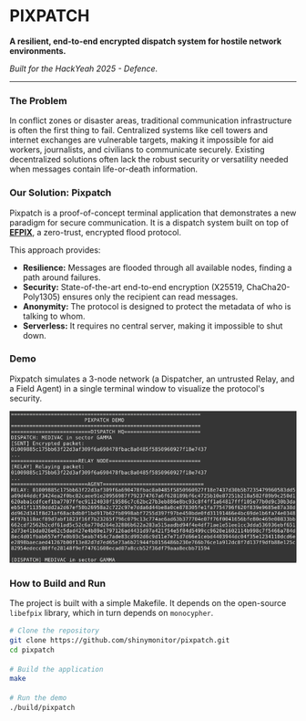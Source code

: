 # PIXPATCH

**A resilient, end-to-end encrypted dispatch system for hostile network environments.**

*Built for the HackYeah 2025 - Defence.*

---

### The Problem

In conflict zones or disaster areas, traditional communication infrastructure is often the first thing to fail. Centralized systems like cell towers and internet exchanges are vulnerable targets, making it impossible for aid workers, journalists, and civilians to communicate securely. Existing decentralized solutions often lack the robust security or versatility needed when messages contain life-or-death information.

### Our Solution: Pixpatch

Pixpatch is a proof-of-concept terminal application that demonstrates a new paradigm for secure communication. It is a dispatch system built on top of **[EFPIX](https://github.com/shinymonitor/libefpix)**, a zero-trust, encrypted flood protocol.

This approach provides:
*   **Resilience:** Messages are flooded through all available nodes, finding a path around failures.
*   **Security:** State-of-the-art end-to-end encryption (X25519, ChaCha20-Poly1305) ensures only the recipient can read messages.
*   **Anonymity:** The protocol is designed to protect the metadata of who is talking to whom.
*   **Serverless:** It requires no central server, making it impossible to shut down.

### Demo

Pixpatch simulates a 3-node network (a Dispatcher, an untrusted Relay, and a Field Agent) in a single terminal window to visualize the protocol's security.

![SCREENSHOT](assests/SS.png)

### How to Build and Run

The project is built with a simple Makefile. It depends on the open-source `libefpix` library, which in turn depends on `monocypher`.

```bash
# Clone the repository
git clone https://github.com/shinymonitor/pixpatch.git
cd pixpatch

# Build the application
make

# Run the demo
./build/pixpatch